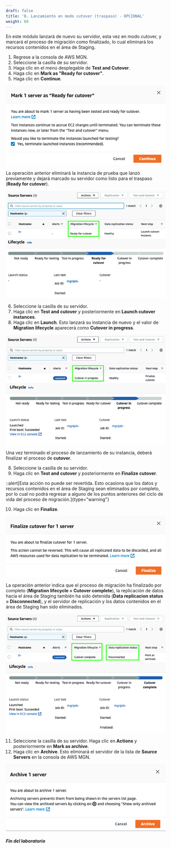 ```yaml
---
draft: false
title: '8. Lanzamiento en modo cutover (traspaso) - OPCIONAL'
weight: 80
---
```

En este módulo lanzará de nuevo su servidor, esta vez en modo cutover, y marcará el proceso de migración como finalizado, lo cual eliminará los recursos contenidos en el área de Staging.

1. Regrese a la consola de AWS MGN.
2. Seleccione la casilla de su servidor.
3. Haga clic en el menú desplegable de **Test and Cutover**.
4. Haga clic en **Mark as "Ready for cutover"**.
5. Haga clic en **Continue**.

![Continue](/static/images/mgn/continue.png)

La operación anterior eliminará la instancia de prueba que lanzó previamente y dejará marcado su servidor como listo para el traspaso (**Ready for cutover**).

![Ready for cutover](/static/images/mgn/readyforcutover1.png)
![Ready for cutover](/static/images/mgn/readyforcutover2.png)

6. Seleccione la casilla de su servidor.
7. Haga clic en **Test and cutover** y posteriormente en **Launch cutover instances**. 
8. Haga clic en **Launch**. Esto lanzará su instancia de nuevo y el valor de **Migration lifecycle** aparecerá como **Cutover in progress**.

![Ready for cutover](/static/images/mgn/cutoverinprogress1.png)
![Ready for cutover](/static/images/mgn/cutoverinprogress2.png)

Una vez terminado el proceso de lanzamiento de su instancia, deberá finalizar el proceso de **cutover**.

8. Seleccione la casilla de su servidor.
9. Haga clic en **Test and cutover** y posteriormente en **Finalize cutover**.

::alert[Esta acción no puede ser revertida. Esto ocasiona que los datos y recursos contenidos en el área de Staging sean eliminados por completo, por lo cual no podrá regresar a alguno de los puntos anteriores del ciclo de vida del proceso de migración.]{type="warning"}

10. Haga clic en **Finalize**.

![Finalize cutover](/static/images/mgn/finalize.png)

La operación anterior indica que el proceso de migración ha finalizado por completo (**Migration lifecycle = Cutover complete**), la replicación de datos hacia el área de Staging también ha sido detenida (**Data replicacion status = Disconnected**), y el servidor de replicación y los datos contenidos en el área de Staging han sido eliminados.

![Cutover](/static/images/mgn/cutovercomplete1.png)
![Cutover](/static/images/mgn/cutovercomplete2.png)

11. Seleccione la casilla de su servidor. Haga clic en **Actions** y posteriormente en **Mark as archive**.
12. Haga clic en **Archive**. Esto eliminará el servidor de la lista de **Source Servers** en la consola de AWS MGN.

![Cutover](/static/images/mgn/markasarchive.png)

##### Fin del laboratorio